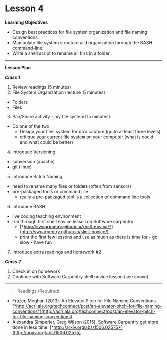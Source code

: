 Lesson 4
========

**Learning Objectives**
  - Design best practices for file system organization and file naming conventions.
  - Manipulate file system structure and organization through the BASH command-line.
  - Write a shell script to rename all files in a folder.

---

**Lesson Plan**
  
*__Class 1__*  

1. Review readings (5 minutes)
2. File System Organization (lecture 15 minutes) 
  - Folders
  - Files
3. Pair/Share activity - my file system (15 minutes)
  - Do one of the two
    - Design your files system for data capture (go to at least three levels)
    - critique your current file system on your computer (what is could and what could be better)
4. Introduce Versioning
  - subversion (apache)
  - git (linux)
5. Introduce Batch Naming
  - need to rename many files or folders (often from sensors)
  - pre-packaged tools or command line
    - really a pre-packaged tool is a collection of command line tools 
6. Introduce BASH
  - live coding teaching environment
  - run through first shell novice lesson on Software carpentry
    - [*http://swcarpentry.github.io/shell-novice/*](http://swcarpentry.github.io/shell-novice/)
    - print the first few lessons and use as much as there is time for - go slow - have fun
7. Introduce extra readings and homework #2

*__Class 2__*  

1. Check in on homework
2. Continue with Software Carpentry shell novice lesson (see above)

---

> Readings (Required)

- Frazer, Meghan (2013). An Elevator Pitch for File Naming Conventions. [*http://acrl.ala.org/techconnect/post/an-elevator-pitch-for-file-naming-conventions*](http://acrl.ala.org/techconnect/post/an-elevator-pitch-for-file-naming-conventions).
- Alexandra Simperler, Greg Wilson (2015). Software Carpentry get more done in less time. [*http://arxiv.org/abs/1506.02575*](http://arxiv.org/abs/1506.02575).
